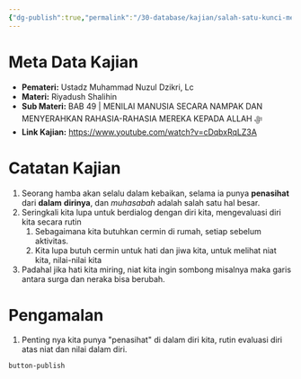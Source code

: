 ```yaml
---
{"dg-publish":true,"permalink":"/30-database/kajian/salah-satu-kunci-menjadi-orang-baik/","tags":["kajian"]}
---
```





# Meta Data Kajian 
<div><ul class="dataview list-view-ul"><li><span><strong>Pemateri:</strong> Ustadz Muhammad Nuzul Dzikri, Lc</span></li><li><span><strong>Materi:</strong> Riyadush Shalihin</span></li><li><span><strong>Sub Materi:</strong> BAB 49 | MENILAI MANUSIA SECARA NAMPAK DAN MENYERAHKAN RAHASIA-RAHASIA MEREKA KEPADA ALLAH ﷻ</span></li><li><span><strong>Link Kajian:</strong> <a rel="noopener nofollow" class="external-link" href="https://www.youtube.com/watch?v=cDqbxRqLZ3A" target="_blank">https://www.youtube.com/watch?v=cDqbxRqLZ3A</a></span></li></ul></div>

# Catatan Kajian
1. Seorang hamba akan selalu dalam kebaikan, selama ia punya **penasihat** dari **dalam** **dirinya**, dan *muhasabah* adalah salah satu hal besar.
2. Seringkali kita lupa untuk berdialog dengan diri kita, mengevaluasi diri kita secara rutin
	1. Sebagaimana kita butuhkan cermin di rumah, setiap sebelum aktivitas.
	2. Kita lupa butuh cermin untuk hati dan jiwa kita, untuk melihat niat kita, nilai-nilai kita
3. Padahal jika hati kita miring, niat kita ingin sombong misalnya maka garis antara surga dan neraka bisa berubah.

# Pengamalan
1. Penting nya kita punya "penasihat" di dalam diri kita, rutin evaluasi diri atas niat dan nilai dalam diri.
 
 
 `button-publish`